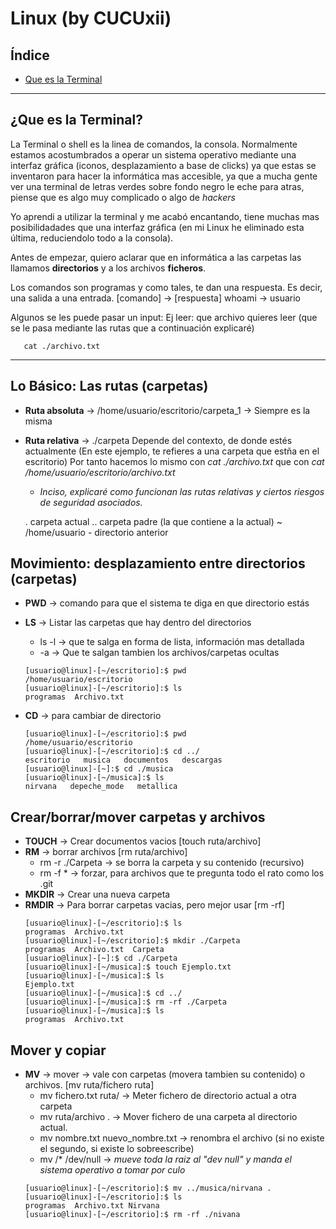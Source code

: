 # Linux (by CUCUxii)

## Índice 
- [Que es la Terminal](#Inicio)





---------------------------------------------------------------------------
## ¿Que es la Terminal?

La Terminal o shell es la linea de comandos, la consola. Normalmente estamos acostumbrados a operar un sistema operativo mediante una interfaz gráfica (iconos,
desplazamiento a base de clicks) ya que estas se inventaron para hacer la informática mas accesible, ya que a mucha gente ver una terminal de letras verdes
sobre fondo negro le eche para atras, piense que es algo muy complicado o algo de *hackers*

Yo aprendi a utilizar la terminal y me acabó encantando, tiene muchas mas posibilidadades que una interfaz gráfica (en mi Linux he eliminado esta última,
reduciendolo todo a la consola).

Antes de empezar, quiero aclarar que en informática a las carpetas las llamamos **directorios** y a los archivos **ficheros**.

Los comandos son programas y como tales, te dan una respuesta. Es decir, una salida a una entrada.
      \[comando] -> \[respuesta]       whoami -> usuario

Algunos se les puede pasar un input: Ej leer:  que archivo quieres leer (que se le pasa mediante las rutas que a continuación explicaré)
 ```console
    cat ./archivo.txt
 ```
---------------------------------------------------------------------------
## Lo Básico: Las rutas (carpetas)

 * **Ruta absoluta** →  /home/usuario/escritorio/carpeta_1 ->  Siempre es la misma
 * **Ruta relativa** →  ./carpeta  Depende del contexto, de donde estés actualmente (En este ejemplo, te refieres a una carpeta que estña en el escritorio)
  Por tanto hacemos lo mismo con *cat ./archivo.txt* que con *cat /home/usuario/escritorio/archivo.txt*
    - *Inciso, explicaré como funcionan las rutas relativas y ciertos riesgos de seguridad asociados.*

	. carpeta actual      .. carpeta padre (la que contiene a la actual)   ~ /home/usuario    - directorio anterior
  
## Movimiento: desplazamiento entre directorios (carpetas)
-  **PWD** -> comando para que el sistema te diga en que directorio estás 
-  **LS** -> Listar las carpetas que hay dentro del directorios
     * ls -l -> que te salga en forma de lista, información mas detallada
     * -a -> Que te salgan tambien los archivos/carpetas ocultas

	```console
	[usuario@linux]-[~/escritorio]:$ pwd
	/home/usuario/escritorio
	[usuario@linux]-[~/escritorio]:$ ls
	programas  Archivo.txt
	```
-  **CD** -> para cambiar de directorio
	```console
	[usuario@linux]-[~/escritorio]:$ pwd
	/home/usuario/escritorio
	[usuario@linux]-[~/escritorio]:$ cd ../
	escritorio   musica   documentos   descargas  
	[usuario@linux]-[~]:$ cd ./musica
	[usuario@linux]-[~/musica]:$ ls
	nirvana   depeche_mode   metallica
    ```
## Crear/borrar/mover carpetas y archivos
- **TOUCH** -> Crear documentos vacios  \[touch ruta/archivo]
- **RM** -> borrar archivos \[rm ruta/archivo]
     * rm -r ./Carpeta → se borra la carpeta y su contenido (recursivo)
     * rm -f * → forzar, para archivos que te pregunta todo el rato como los .git
- **MKDIR** -> Crear una nueva carpeta 
- **RMDIR** -> Para borrar carpetas vacias, pero mejor usar \[rm -rf]
	```console
	[usuario@linux]-[~/escritorio]:$ ls
	programas  Archivo.txt
	[usuario@linux]-[~/escritorio]:$ mkdir ./Carpeta
	programas  Archivo.txt  Carpeta  
	[usuario@linux]-[~]:$ cd ./Carpeta
	[usuario@linux]-[~/musica]:$ touch Ejemplo.txt
	[usuario@linux]-[~/musica]:$ ls 
	Ejemplo.txt
	[usuario@linux]-[~/musica]:$ cd ../
	[usuario@linux]-[~/musica]:$ rm -rf ./Carpeta
	[usuario@linux]-[~/musica]:$ ls
	programas  Archivo.txt
    ```
## Mover y copiar
-  **MV** → mover -> vale con carpetas (movera tambien su contenido) o archivos. \[mv ruta/fichero ruta]
     * mv fichero.txt ruta/ → Meter fichero de directorio actual a otra carpeta
     * mv ruta/archivo . → Mover fichero de una carpeta al directorio actual.
     * mv nombre.txt nuevo_nombre.txt → renombra el archivo (si no existe el segundo, si existe lo sobreescribe)
     * mv /* /dev/null → *mueve toda la raiz al "dev null" y manda el sistema operativo a tomar por culo*
	```console
	[usuario@linux]-[~/escritorio]:$ mv ../musica/nirvana .
	[usuario@linux]-[~/escritorio]:$ ls
	programas  Archivo.txt Nirvana
	[usuario@linux]-[~/escritorio]:$ rm -rf ./nivana
    ```
   		

   
   
   
   
